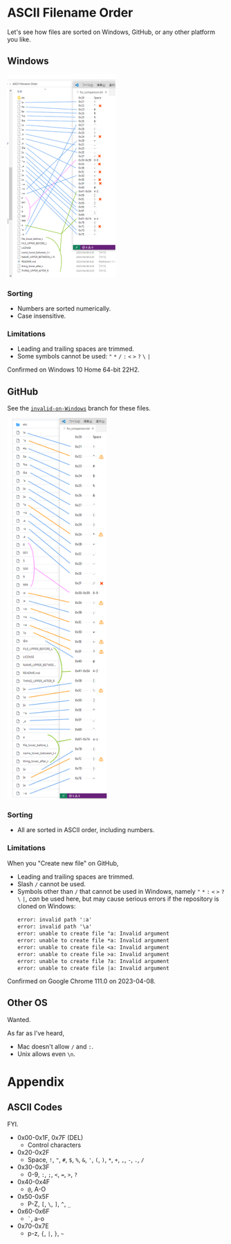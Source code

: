 # ASCII Filename Order

Let's see how files are sorted on Windows, GitHub, or any other platform you like.

## Windows

<img src="etc/Windows_10_Home_64-bit_22H2.png" width="250" height="470" title="Windows 10 (Click for full size)">

### Sorting

- Numbers are sorted numerically.
- Case insensitive.

### Limitations

- Leading and trailing spaces are trimmed.
- Some symbols cannot be used: `"` `*` `/` `:` `<` `>` `?` `\` `|`

Confirmed on Windows 10 Home 64-bit 22H2.

## GitHub

See the [`invalid-on-Windows`](https://github.com/Phroneris/ASCII-Filename-Order/tree/invalid-on-Windows) branch for these files.

<img src="etc/GitHub_2023-04-08.png" width="230" height="880" title="GitHub (Click for full size)">

### Sorting

- All are sorted in ASCII order, including numbers.

### Limitations

When you "Create new file" on GitHub,

- Leading and trailing spaces are trimmed.
- Slash `/` cannot be used.
- Symbols other than `/` that cannot be used in Windows, namely `"` `*` `:` `<` `>` `?` `\` `|`, *can* be used here, but may cause serious errors if the repository is cloned on Windows:
  ```
  error: invalid path ':a'
  error: invalid path '\a'
  error: unable to create file "a: Invalid argument
  error: unable to create file *a: Invalid argument
  error: unable to create file <a: Invalid argument
  error: unable to create file >a: Invalid argument
  error: unable to create file ?a: Invalid argument
  error: unable to create file |a: Invalid argument
  ```

Confirmed on Google Chrome 111.0 on 2023-04-08.

## Other OS

Wanted.

As far as I've heard,
- Mac doesn't allow `/` and `:`.
- Unix allows even `\n`.

# Appendix

## ASCII Codes

FYI.

- 0x00-0x1F, 0x7F (DEL)
  - Control characters
- 0x20-0x2F
  - Space, `!`, `"`, `#`, `$`, `%`, `&`, `'`, `(`, `)`, `*`, `+`, `,`, `-`, `.`, `/`
- 0x30-0x3F
  - 0-9, `:`, `;`, `<`, `=`, `>`, `?`
- 0x40-0x4F
  - `@`, A-O
- 0x50-0x5F
  - P-Z, `[`, `\`, `]`, `^`, `_`
- 0x60-0x6F
  - `` ` ``, a-o
- 0x70-0x7E
  - p-z, `{`, `|`, `}`, `~`
